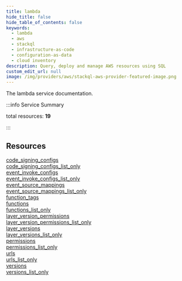 ```yaml
---
title: lambda
hide_title: false
hide_table_of_contents: false
keywords:
  - lambda
  - aws
  - stackql
  - infrastructure-as-code
  - configuration-as-data
  - cloud inventory
description: Query, deploy and manage AWS resources using SQL
custom_edit_url: null
image: /img/providers/aws/stackql-aws-provider-featured-image.png
---
```


The lambda service documentation.

:::info Service Summary

<div class="row">
<div class="providerDocColumn">
<span>total resources:&nbsp;<b>19</b></span><br />
</div>
</div>

:::

## Resources
<div class="row">
<div class="providerDocColumn">
<a href="/providers/aws/lambda/code_signing_configs/">code_signing_configs</a><br />
<a href="/providers/aws/lambda/code_signing_configs_list_only/">code_signing_configs_list_only</a><br />
<a href="/providers/aws/lambda/event_invoke_configs/">event_invoke_configs</a><br />
<a href="/providers/aws/lambda/event_invoke_configs_list_only/">event_invoke_configs_list_only</a><br />
<a href="/providers/aws/lambda/event_source_mappings/">event_source_mappings</a><br />
<a href="/providers/aws/lambda/event_source_mappings_list_only/">event_source_mappings_list_only</a><br />
<a href="/providers/aws/lambda/function_tags/">function_tags</a><br />
<a href="/providers/aws/lambda/functions/">functions</a><br />
<a href="/providers/aws/lambda/functions_list_only/">functions_list_only</a><br />
<a href="/providers/aws/lambda/layer_version_permissions/">layer_version_permissions</a>
</div>
<div class="providerDocColumn">
<a href="/providers/aws/lambda/layer_version_permissions_list_only/">layer_version_permissions_list_only</a><br />
<a href="/providers/aws/lambda/layer_versions/">layer_versions</a><br />
<a href="/providers/aws/lambda/layer_versions_list_only/">layer_versions_list_only</a><br />
<a href="/providers/aws/lambda/permissions/">permissions</a><br />
<a href="/providers/aws/lambda/permissions_list_only/">permissions_list_only</a><br />
<a href="/providers/aws/lambda/urls/">urls</a><br />
<a href="/providers/aws/lambda/urls_list_only/">urls_list_only</a><br />
<a href="/providers/aws/lambda/versions/">versions</a><br />
<a href="/providers/aws/lambda/versions_list_only/">versions_list_only</a>
</div>
</div>